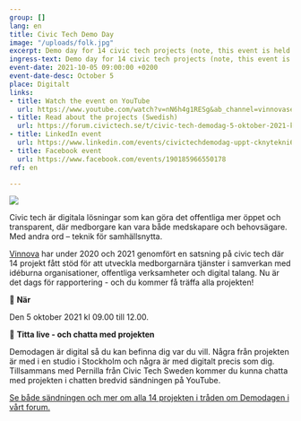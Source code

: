 ```yaml
---
group: []
lang: en
title: Civic Tech Demo Day
image: "/uploads/folk.jpg"
excerpt: Demo day for 14 civic tech projects (note, this event is held in Swedish)
ingress-text: Demo day for 14 civic tech projects (note, this event is held in Swedish)
event-date: 2021-10-05 09:00:00 +0200
event-date-desc: October 5
place: Digitalt
links:
- title: Watch the event on YouTube
  url: https://www.youtube.com/watch?v=nN6h4g1RESg&ab_channel=vinnovase
- title: Read about the projects (Swedish)
  url: https://forum.civictech.se/t/civic-tech-demodag-5-oktober-2021-kl-09-00-till-12-00-titta-live-har/343
- title: LinkedIn event
  url: https://www.linkedin.com/events/civictechdemodag-uppt-cknytekni6843533164636372992/
- title: Facebook event
  url: https://www.facebook.com/events/190185966550178
ref: en

---
```

![](/uploads/demodag.jpg)

Civic tech är digitala lösningar som kan göra det offentliga mer öppet och transparent, där medborgare kan vara både medskapare och behovsägare. Med andra ord – teknik för samhällsnytta.

[Vinnova](https://www.vinnova.se/) har under 2020 och 2021 genomfört en satsning på civic tech där 14 projekt fått stöd för att utveckla medborgarnära tjänster i samverkan med idéburna organisationer, offentliga verksamheter och digital talang. Nu är det dags för rapportering - och du kommer få träffa alla projekten!

👏 **När**

Den 5 oktober 2021 kl 09.00 till 12.00.

👏 **Titta live - och chatta med projekten**

Demodagen är digital så du kan befinna dig var du vill. Några från projekten är med i en studio i Stockholm och några är med digitalt precis som dig. Tillsammans med Pernilla från Civic Tech Sweden kommer du kunna chatta med projekten i chatten bredvid sändningen på YouTube.

[Se både sändningen och mer om alla 14 projekten i tråden om Demodagen i vårt forum.](https://forum.civictech.se/t/civic-tech-demodag-5-oktober-2021-kl-09-00-till-12-00-titta-live-har/343 "Civic Tech Demodag")
